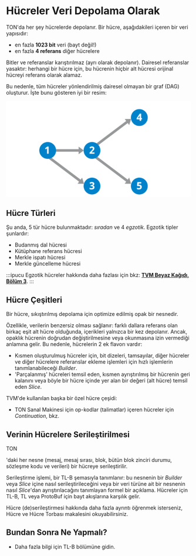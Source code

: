 # Hücreler Veri Depolama Olarak

TON'da her şey hücrelerde depolanır. Bir hücre, aşağıdakileri içeren bir veri yapısıdır:

- en fazla **1023 bit** veri (bayt değil!)
- en fazla **4 referans** diğer hücrelere

Bitler ve referanslar karıştırılmaz (ayrı olarak depolanır). Dairesel referanslar yasaktır: herhangi bir hücre için, bu hücrenin hiçbir alt hücresi orijinal hücreyi referans olarak alamaz.

Bu nedenle, tüm hücreler yönlendirilmiş dairesel olmayan bir graf (DAG) oluşturur. İşte bunu gösteren iyi bir resim:

![Yönlendirilmiş Dairesel Olmayan Graf](../../../static/img/ton/cell.png)

## Hücre Türleri

Şu anda, 5 tür hücre bulunmaktadır: _sıradan_ ve 4 _egzotik_.
Egzotik tipler şunlardır:
* Budanmış dal hücresi
* Kütüphane referans hücresi
* Merkle ispatı hücresi
* Merkle güncelleme hücresi

:::ipucu
Egzotik hücreler hakkında daha fazlası için bkz: [**TVM Beyaz Kağıdı, Bölüm 3**](https://ton.org/tvm.pdf).
:::

## Hücre Çeşitleri

Bir hücre, sıkıştırılmış depolama için optimize edilmiş opak bir nesnedir.

Özellikle, verilerin benzersiz olması sağlanır: farklı dallara referans olan birkaç eşit alt hücre olduğunda, içerikleri yalnızca bir kez depolanır. Ancak, opaklık hücrenin doğrudan değiştirilmesine veya okunmasına izin vermediği anlamına gelir. Bu nedenle, hücrelerin 2 ek flavorı vardır:
* Kısmen oluşturulmuş hücreler için, bit dizeleri, tamsayılar, diğer hücreler ve diğer hücrelere referanslar ekleme işlemleri için hızlı işlemlerin tanımlanabileceği _Builder_.
* 'Parçalanmış' hücreleri temsil eden, kısmen ayrıştırılmış bir hücrenin geri kalanını veya böyle bir hücre içinde yer alan bir değeri (alt hücre) temsil eden _Slice_.

TVM'de kullanılan başka bir özel hücre çeşidi:

* TON Sanal Makinesi için op-kodlar (talimatlar) içeren hücreler için _Continuation_, bkz. 

## Verinin Hücrelere Serileştirilmesi

TON

'daki her nesne (mesaj, mesaj sırası, blok, bütün blok zinciri durumu, sözleşme kodu ve verileri) bir hücreye serileştirilir.

Serileştirme işlemi, bir TL-B şemasıyla tanımlanır: bu nesnenin bir _Builder_ veya _Slice_ içine nasıl serileştirileceğini veya bir veri türüne ait bir nesnenin nasıl _Slice_'dan ayrıştırılacağını tanımlayan formel bir açıklama.
Hücreler için TL-B, TL veya ProtoBuf için bayt akışlarına karşılık gelir.

Hücre (de)serileştirmesi hakkında daha fazla ayrıntı öğrenmek isterseniz, Hücre ve Hücre Torbası makalesini okuyabilirsiniz.

## Bundan Sonra Ne Yapmalı?

* Daha fazla bilgi için  TL-B bölümüne gidin.